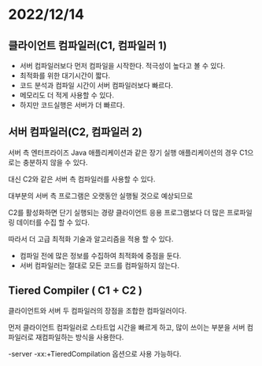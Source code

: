# 2022/12/14

## 클라이언트 컴파일러(C1, 컴파일러 1)

- 서버 컴파일러보다 먼저 컴파일을 시작한다. 적극성이 높다고 볼 수 있다.
- 최적화를 위한 대기시간이 짧다.
- 코드 분석과 컴파일 시간이 서버 컴파일러보다 빠르다.
- 메모리도 더 적게 사용할 수 있다.
- 하지만 코드실행은 서버가 더 빠르다.  

## 서버 컴파일러(C2, 컴파일러 2)
서버 측 엔터프라이즈 Java 애플리케이션과 같은 장기 실행 애플리케이션의 경우 C1으로는 충분하지 않을 수 있다.

대신 C2와 같은 서버 측 컴파일러를 사용할 수 있다.

대부분의 서버 측 프로그램은 오랫동안 실행될 것으로 예상되므로

C2를 활성화하면 단기 실행되는 경량 클라이언트 응용 프로그램보다 더 많은 프로파일링 데이터를 수집 할 수 있다.

따라서 더 고급 최적화 기술과 알고리즘을 적용 할 수 있다.

- 컴파일 전에 많은 정보를 수집하여 최적화에 중점을 둔다.
- 서버 컴파일러는 절대로 모든 코드를 컴파일하지 않는다.

## Tiered Compiler ( C1 + C2 )
클라이언트와 서버 두 컴파일러의 장점을 조합한 컴파일러이다.

먼저 클라이언트 컴파일러로 스타트업 시간을 빠르게 하고, 많이 쓰이는 부분을 서버 컴파일러로 재컴파일하는 방식을 사용한다.

-server -xx:+TieredCompilation 옵션으로 사용 가능하다.